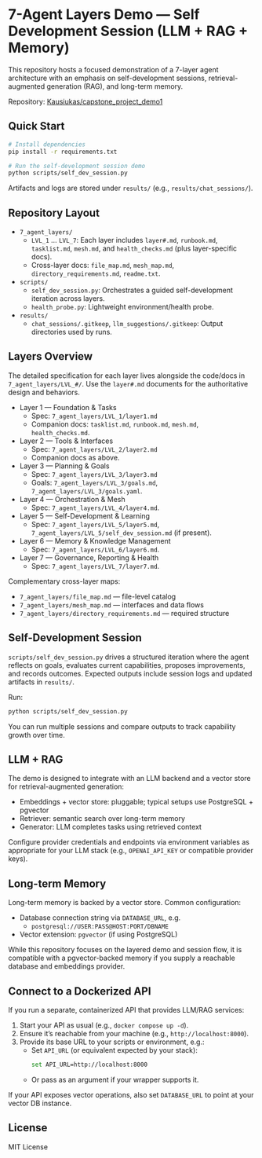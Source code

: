 # 7-Agent Layers Demo — Self Development Session (LLM + RAG + Memory)

This repository hosts a focused demonstration of a 7-layer agent architecture with an emphasis on self-development sessions, retrieval-augmented generation (RAG), and long-term memory.

Repository: [Kausiukas/capstone_project_demo1](https://github.com/Kausiukas/capstone_project_demo1)

## Quick Start

```bash
# Install dependencies
pip install -r requirements.txt

# Run the self-development session demo
python scripts/self_dev_session.py
```

Artifacts and logs are stored under `results/` (e.g., `results/chat_sessions/`).

## Repository Layout

- `7_agent_layers/`
  - `LVL_1` … `LVL_7`: Each layer includes `layer#.md`, `runbook.md`, `tasklist.md`, `mesh.md`, and `health_checks.md` (plus layer-specific docs).
  - Cross-layer docs: `file_map.md`, `mesh_map.md`, `directory_requirements.md`, `readme.txt`.
- `scripts/`
  - `self_dev_session.py`: Orchestrates a guided self-development iteration across layers.
  - `health_probe.py`: Lightweight environment/health probe.
- `results/`
  - `chat_sessions/.gitkeep`, `llm_suggestions/.gitkeep`: Output directories used by runs.

## Layers Overview

The detailed specification for each layer lives alongside the code/docs in `7_agent_layers/LVL_#/`. Use the `layer#.md` documents for the authoritative design and behaviors.

- Layer 1 — Foundation & Tasks
  - Spec: `7_agent_layers/LVL_1/layer1.md`
  - Companion docs: `tasklist.md`, `runbook.md`, `mesh.md`, `health_checks.md`.
- Layer 2 — Tools & Interfaces
  - Spec: `7_agent_layers/LVL_2/layer2.md`
  - Companion docs as above.
- Layer 3 — Planning & Goals
  - Spec: `7_agent_layers/LVL_3/layer3.md`
  - Goals: `7_agent_layers/LVL_3/goals.md`, `7_agent_layers/LVL_3/goals.yaml`.
- Layer 4 — Orchestration & Mesh
  - Spec: `7_agent_layers/LVL_4/layer4.md`.
- Layer 5 — Self-Development & Learning
  - Spec: `7_agent_layers/LVL_5/layer5.md`, `7_agent_layers/LVL_5/self_dev_session.md` (if present).
- Layer 6 — Memory & Knowledge Management
  - Spec: `7_agent_layers/LVL_6/layer6.md`.
- Layer 7 — Governance, Reporting & Health
  - Spec: `7_agent_layers/LVL_7/layer7.md`.

Complementary cross-layer maps:
- `7_agent_layers/file_map.md` — file-level catalog
- `7_agent_layers/mesh_map.md` — interfaces and data flows
- `7_agent_layers/directory_requirements.md` — required structure

## Self-Development Session

`scripts/self_dev_session.py` drives a structured iteration where the agent reflects on goals, evaluates current capabilities, proposes improvements, and records outcomes. Expected outputs include session logs and updated artifacts in `results/`.

Run:
```bash
python scripts/self_dev_session.py
```

You can run multiple sessions and compare outputs to track capability growth over time.

## LLM + RAG

The demo is designed to integrate with an LLM backend and a vector store for retrieval-augmented generation:

- Embeddings + vector store: pluggable; typical setups use PostgreSQL + pgvector
- Retriever: semantic search over long-term memory
- Generator: LLM completes tasks using retrieved context

Configure provider credentials and endpoints via environment variables as appropriate for your LLM stack (e.g., `OPENAI_API_KEY` or compatible provider keys).

## Long-term Memory

Long-term memory is backed by a vector store. Common configuration:

- Database connection string via `DATABASE_URL`, e.g.
  - `postgresql://USER:PASS@HOST:PORT/DBNAME`
- Vector extension: `pgvector` (if using PostgreSQL)

While this repository focuses on the layered demo and session flow, it is compatible with a pgvector-backed memory if you supply a reachable database and embeddings provider.

## Connect to a Dockerized API

If you run a separate, containerized API that provides LLM/RAG services:

1. Start your API as usual (e.g., `docker compose up -d`).
2. Ensure it’s reachable from your machine (e.g., `http://localhost:8000`).
3. Provide its base URL to your scripts or environment, e.g.:
   - Set `API_URL` (or equivalent expected by your stack):
     ```bash
     set API_URL=http://localhost:8000
     ```
   - Or pass as an argument if your wrapper supports it.

If your API exposes vector operations, also set `DATABASE_URL` to point at your vector DB instance.

## License

MIT License

